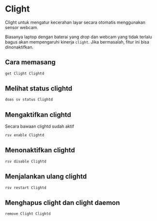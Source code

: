 # Clight

Clight untuk mengatur kecerahan layar secara otomatis menggunakan sensor webcam.

Biasanya laptop dengan baterai yang _drop_ dan webcam yang tidak terlalu bagus akan mempengaruhi kinerja `clight`. Jika bermasalah, fitur ini bisa dinonaktifkan.

## Cara memasang

```sh
get Clight Clightd
```

## Melihat status clightd

```sh
doas sv status Clightd
```

## Mengaktifkan clightd

Secara bawaan clightd sudah aktif

```sh
rsv enable Clightd
```

## Menonaktifkan clightd

```sh
rsv disable Clightd
```

## Menjalankan ulang clightd

```sh
rsv restart Clightd
```

## Menghapus clight dan clight daemon

```sh
remove Clight Clightd
```
